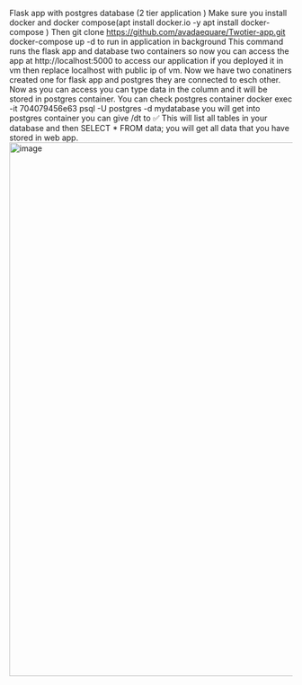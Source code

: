 Flask app with postgres database (2 tier application )
Make sure you install docker and docker compose(apt install docker.io -y apt install docker-compose )
Then git clone https://github.com/avadaequare/Twotier-app.git
docker-compose up -d to run in application in background
This command runs the flask app and database two containers so now you can access the app at http://localhost:5000 to access our application if you deployed it in vm then 
replace localhost with public ip of vm.
Now we have two conatiners created one for flask app and postgres they are connected to esch other.
Now as you can access you can type data in the column and it will be stored in postgres container.
You can check postgres container docker exec -it 704079456e63 psql -U postgres -d mydatabase you will get into postgres container you can give /dt to ✅ 
This will list all tables in your database and then SELECT * FROM data; you will get all data that you have stored in web app.
<img width="950" alt="image" src="https://github.com/user-attachments/assets/945ea810-5340-4ee7-8925-3a392209cc30" />
